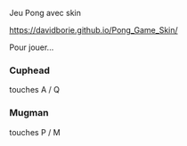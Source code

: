 Jeu Pong avec skin

https://davidborie.github.io/Pong_Game_Skin/

Pour jouer...

### Cuphead
touches A / Q 
### Mugman
touches P / M 
